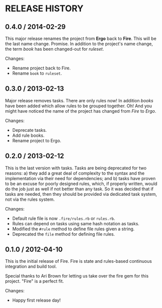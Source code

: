 # RELEASE HISTORY

## 0.4.0 / 2014-02-29

This major release renames the project from **Ergo** back to
**Fire**. This will be the last name change. Promise.
In addition to the project's name change, the term *book* has been
changed-out for *ruleset*.

Changes:
 
* Rename project back to Fire.
* Rename `book` to `ruleset`.


## 0.3.0 / 2013-02-13

Major release removes tasks. There are only rules now! In
addition *books* have been added which allow rules to be
grouped together. Oh! And you might have noticed the name
of the project has changed from *Fire* to *Ergo*.

Changes:

* Deprecate tasks.
* Add rule books.
* Rename project to Ergo.


## 0.2.0 / 2013-02-12

This is the last version with tasks. Tasks are being deprecated
for two reasons: a) they add a great deal of complexity to the
syntax and the implementation via their need for dependencies;
and b) tasks have proven to be an excuse for poorly designed 
rules, which, if properly written, would do the job just as well
if not better than any task. So it was decided that if tasks are
needed, then they should be provided via dedicated task system,
not via the rules system.

Changes:

* Default rule file is now `.fire/rules.rb` or `rules.rb`.
* Rules can depend on tasks using same hash notation as tasks.
* Modified the `#rule` method to define file rules given a string.
* Deprecated the `file` method for defining file rules.


## 0.1.0 / 2012-04-10

This is the initial release of Fire. Fire is state and rules-based
continuous integration and build tool.

Special thanks to Ari Brown for letting us take over the fire gem
for this project. "Fire" is a perfect fit.

Changes:

* Happy first release day!

